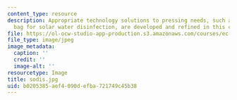 ```yaml
---
content_type: resource
description: Appropriate technology solutions to pressing needs, such as this plastic
  bag for solar water disinfection, are developed and refined in this course.
file: https://ol-ocw-studio-app-production.s3.amazonaws.com/courses/ec-s06-prototypes-to-products-fall-2005/b0205385aef4090defba721749c45b38_sodis.jpg
file_type: image/jpeg
image_metadata:
  caption: ''
  credit: ''
  image-alt: ''
resourcetype: Image
title: sodis.jpg
uid: b0205385-aef4-090d-efba-721749c45b38
---
```

